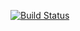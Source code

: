 [![Build Status](https://travis-ci.org/tyrcho/dict.svg?branch=master)](https://travis-ci.org/tyrcho/dict)
